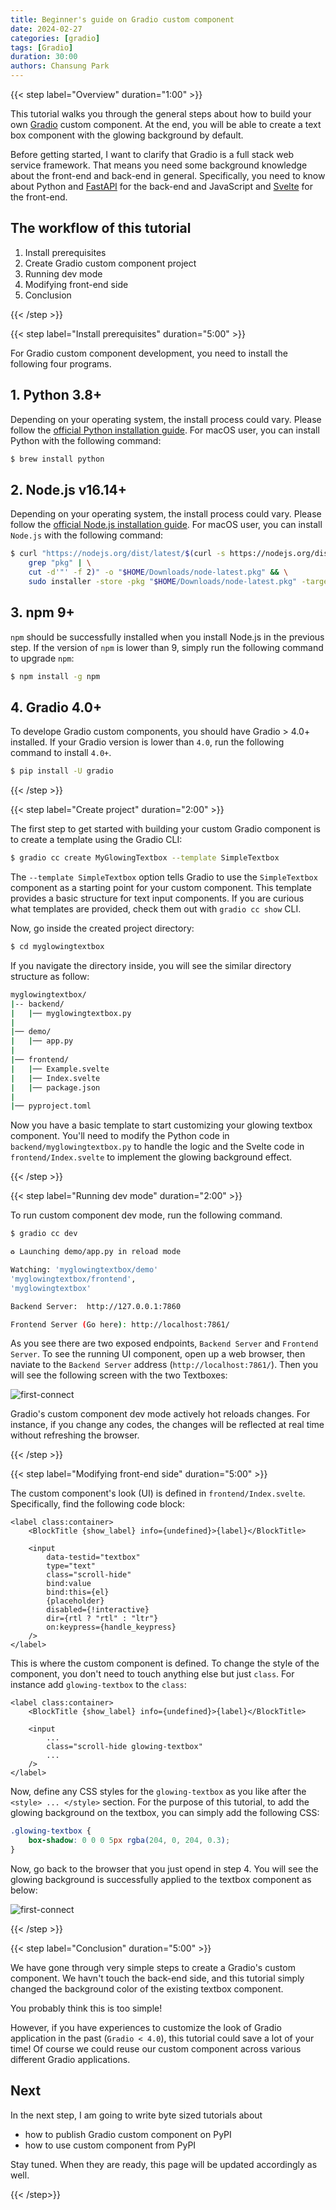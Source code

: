 ```yaml
---
title: Beginner's guide on Gradio custom component
date: 2024-02-27
categories: [gradio]
tags: [Gradio]
duration: 30:00
authors: Chansung Park
---
```


{{< step label="Overview" duration="1:00" >}}

This tutorial walks you through the general steps about how to build your own [Gradio](https://www.gradio.app/) custom component. At the end, you will be able to create a text box component with the glowing background by default.

Before getting started, I want to clarify that Gradio is a full stack web service framework. That means you need some background knowledge about the front-end and back-end in general. Specifically, you need to know about Python and [FastAPI](https://fastapi.tiangolo.com/) for the back-end and JavaScript and [Svelte](https://svelte.dev/) for the front-end.

## The workflow of this tutorial

1. Install prerequisites
2. Create Gradio custom component project
3. Running dev mode
4. Modifying front-end side
5. Conclusion

{{< /step >}}

{{< step label="Install prerequisites" duration="5:00" >}}

For Gradio custom component development, you need to install the following four programs.

## 1. Python 3.8+

Depending on your operating system, the install process could vary. Please follow the [official Python installation guide](https://www.python.org/downloads/). For macOS user, you can install Python with the following command:

```bash
$ brew install python
```

## 2. Node.js v16.14+ 

Depending on your operating system, the install process could vary. Please follow the [official Node.js installation guide](https://nodejs.org/en/download/package-manager/). For macOS user, you can install `Node.js` with the following command:

```bash
$ curl "https://nodejs.org/dist/latest/$(curl -s https://nodejs.org/dist/latest/ | \
    grep "pkg" | \
    cut -d'"' -f 2)" -o "$HOME/Downloads/node-latest.pkg" && \
    sudo installer -store -pkg "$HOME/Downloads/node-latest.pkg" -target "/"
```

## 3. npm 9+

`npm` should be successfully installed when you install Node.js in the previous step. If the version of `npm` is lower than 9, simply run the following command to upgrade `npm`:

```bash
$ npm install -g npm
```

## 4. Gradio 4.0+

To develope Gradio custom components, you should have Gradio > 4.0+ installed. If your Gradio version is lower than `4.0`, run the following command to install `4.0+`.

```bash
$ pip install -U gradio
```

{{< /step >}}

{{< step label="Create project" duration="2:00" >}}

The first step to get started with building your custom Gradio component is to create a template using the Gradio CLI:

```bash
$ gradio cc create MyGlowingTextbox --template SimpleTextbox
```

The `--template SimpleTextbox` option tells Gradio to use the `SimpleTextbox` component as a starting point for your custom component. This template provides a basic structure for text input components. If you are curious what templates are provided, check them out with `gradio cc show` CLI.

Now, go inside the created project directory:

```bash
$ cd myglowingtextbox
```

If you navigate the directory inside, you will see the similar directory structure as follow:

```bash
myglowingtextbox/
|-- backend/
|   |── myglowingtextbox.py
|
|── demo/
|   |── app.py
|
|── frontend/
|   |── Example.svelte
|   |── Index.svelte
|   |── package.json
|
|── pyproject.toml
```

Now you have a basic template to start customizing your glowing textbox component. You'll need to modify the Python code in `backend/myglowingtextbox.py` to handle the logic and the Svelte code in `frontend/Index.svelte` to implement the glowing background effect.

{{< /step >}}

{{< step label="Running dev mode" duration="2:00" >}}

To run custom component dev mode, run the following command. 

```bash
$ gradio cc dev

♻ Launching demo/app.py in reload mode

Watching: 'myglowingtextbox/demo' 
'myglowingtextbox/frontend',
'myglowingtextbox'

Backend Server:  http://127.0.0.1:7860

Frontend Server (Go here): http://localhost:7861/
```

As you see there are two exposed endpoints, `Backend Server` and `Frontend Server`. To see the running UI component, open up a web browser, then naviate to the `Backend Server` address (`http://localhost:7861/`). Then you will see the following screen with the two Textboxes: 

![first-connect](/assets/images/gradio-custom-component-beginner/first-connect.png)

Gradio's custom component dev mode actively hot reloads changes. For instance, if you change any codes, the changes will be reflected at real time without refreshing the browser.

{{< /step >}}

{{< step label="Modifying front-end side" duration="5:00" >}}

The custom component's look (UI) is defined in `frontend/Index.svelte`. Specifically, find the following code block:

```svelte
<label class:container>
    <BlockTitle {show_label} info={undefined}>{label}</BlockTitle>

    <input
        data-testid="textbox"
        type="text"
        class="scroll-hide"
        bind:value
        bind:this={el}
        {placeholder}
        disabled={!interactive}
        dir={rtl ? "rtl" : "ltr"}
        on:keypress={handle_keypress}
    />
</label>
```

This is where the custom component is defined. To change the style of the component, you don't need to touch anything else but just `class`. For instance add `glowing-textbox` to the `class`:

```svelte
<label class:container>
    <BlockTitle {show_label} info={undefined}>{label}</BlockTitle>

    <input
        ...
        class="scroll-hide glowing-textbox"
        ...
    />
</label>
```

Now, define any CSS styles for the `glowing-textbox` as you like after the `<style> ... </style>` section. For the purpose of this tutorial, to add the glowing background on the textbox, you can simply add the following CSS:

```css
.glowing-textbox {
    box-shadow: 0 0 0 5px rgba(204, 0, 204, 0.3);
}
```

Now, go back to the browser that you just opend in step 4. You will see the glowing background is successfully applied to the textbox component as below:

![first-connect](/assets/images/gradio-custom-component-beginner/after-css.png)

{{< /step >}}

{{< step label="Conclusion" duration="5:00" >}}

We have gone through very simple steps to create a Gradio's custom component. We havn't touch the back-end side, and this tutorial simply changed the background color of the existing textbox component. 

You probably think this is too simple!

However, if you have experiences to customize the look of Gradio application in the past (`Gradio < 4.0`), this tutorial could save a lot of your time! Of course we could reuse our custom component across various different Gradio applications.

## Next 

In the next step, I am going to write byte sized tutorials about
- how to publish Gradio custom component on PyPI
- how to use custom component from PyPI

Stay tuned. When they are ready, this page will be updated accordingly as well.

{{< /step>}}